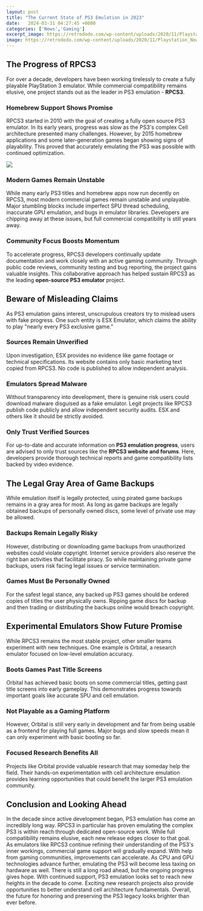 ```yaml
---
layout: post
title: "The Current State of PS3 Emulation in 2023"
date:   2024-03-31 04:27:45 +0000
categories: ['News','Gaming']
excerpt_image: https://retrododo.com/wp-content/uploads/2020/11/Playstation_Now_Subscription_Playstation_emulators.jpg
image: https://retrododo.com/wp-content/uploads/2020/11/Playstation_Now_Subscription_Playstation_emulators.jpg
---
```


## The Progress of RPCS3
For over a decade, developers have been working tirelessly to create a fully playable PlayStation 3 emulator. While commercial compatibility remains elusive, one project stands out as the leader in PS3 emulation - **RPCS3**. 
### Homebrew Support Shows Promise
RPCS3 started in 2010 with the goal of creating a fully open source PS3 emulator. In its early years, progress was slow as the PS3's complex Cell architecture presented many challenges. However, by 2015 homebrew applications and some later-generation games began showing signs of playability. This proved that accurately emulating the PS3 was possible with continued optimization.

![](https://retrododo.com/wp-content/uploads/2020/11/Playstation_Now_Subscription_Playstation_emulators.jpg)
### Modern Games Remain Unstable
While many early PS3 titles and homebrew apps now run decently on RPCS3, most modern commercial games remain unstable and unplayable. Major stumbling blocks include imperfect SPU thread scheduling, inaccurate GPU emulation, and bugs in emulator libraries. Developers are chipping away at these issues, but full commercial compatibility is still years away.
### Community Focus Boosts Momentum 
To accelerate progress, RPCS3 developers continually update documentation and work closely with an active gaming community. Through public code reviews, community testing and bug reporting, the project gains valuable insights. This collaborative approach has helped sustain RPCS3 as the leading **open-source PS3 emulator** project.
## Beware of Misleading Claims
As PS3 emulation gains interest, unscrupulous creators try to mislead users with fake progress. One such entity is ESX Emulator, which claims the ability to play "nearly every PS3 exclusive game." 
### Sources Remain Unverified 
Upon investigation, ESX provides no evidence like game footage or technical specifications. Its website contains only basic marketing text copied from RPCS3. No code is published to allow independent analysis.
### Emulators Spread Malware 
Without transparency into development, there is genuine risk users could download malware disguised as a fake emulator. Legit projects like RPCS3 publish code publicly and allow independent security audits. ESX and others like it should be strictly avoided.
### Only Trust Verified Sources
For up-to-date and accurate information on **PS3 emulation progress**, users are advised to only trust sources like the **RPCS3 website and forums**. Here, developers provide thorough technical reports and game compatibility lists backed by video evidence.
## The Legal Gray Area of Game Backups
While emulation itself is legally protected, using pirated game backups remains in a gray area for most. As long as game backups are legally obtained backups of personally owned discs, some level of private use may be allowed.
### Backups Remain Legally Risky
However, distributing or downloading game backups from unauthorized websites could violate copyright. Internet service providers also reserve the right ban activities that facilitate piracy. So while maintaining private game backups, users risk facing legal issues or service termination.  
### Games Must Be Personally Owned  
For the safest legal stance, any backed up PS3 games should be ordered copies of titles the user physically owns. Ripping game discs for backup and then trading or distributing the backups online would breach copyright.
## Experimental Emulators Show Future Promise 
While RPCS3 remains the most stable project, other smaller teams experiment with new techniques. One example is Orbital, a research emulator focused on low-level emulation accuracy. 
### Boots Games Past Title Screens
Orbital has achieved basic boots on some commercial titles, getting past title screens into early gameplay. This demonstrates progress towards important goals like accurate SPU and cell emulation.
### Not Playable as a Gaming Platform
However, Orbital is still very early in development and far from being usable as a frontend for playing full games. Major bugs and slow speeds mean it can only experiment with basic booting so far.
### Focused Research Benefits All 
Projects like Orbital provide valuable research that may someday help the field. Their hands-on experimentation with cell architecture emulation provides learning opportunities that could benefit the larger PS3 emulation community.
## Conclusion and Looking Ahead
In the decade since active development began, PS3 emulation has come an incredibly long way. RPCS3 in particular has proven emulating the complex PS3 is within reach through dedicated open-source work. While full compatibility remains elusive, each new release edges closer to that goal. 
As emulators like RPCS3 continue refining their understanding of the PS3's inner workings, commercial game support will gradually expand. With help from gaming communities, improvements can accelerate. As CPU and GPU technologies advance further, emulating the PS3 will become less taxing on hardware as well. 
There is still a long road ahead, but the ongoing progress gives hope. With continued support, PS3 emulation looks set to reach new heights in the decade to come. Exciting new research projects also provide opportunities to better understand cell architecture fundamentals. Overall, the future for honoring and preserving the PS3 legacy looks brighter than ever before.